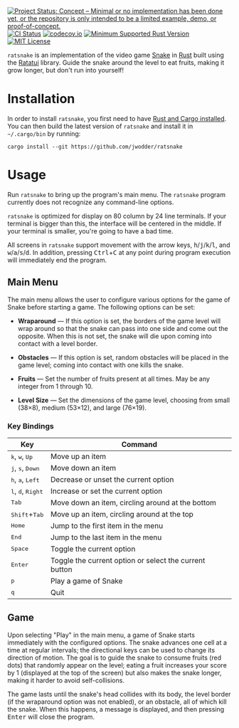 [![Project Status: Concept – Minimal or no implementation has been done yet, or the repository is only intended to be a limited example, demo, or proof-of-concept.](https://www.repostatus.org/badges/latest/concept.svg)](https://www.repostatus.org/#concept)
[![CI Status](https://github.com/jwodder/ratsnake/actions/workflows/test.yml/badge.svg)](https://github.com/jwodder/ratsnake/actions/workflows/test.yml)
[![codecov.io](https://codecov.io/gh/jwodder/ratsnake/branch/main/graph/badge.svg)](https://codecov.io/gh/jwodder/ratsnake)
[![Minimum Supported Rust Version](https://img.shields.io/badge/MSRV-1.74-orange)](https://www.rust-lang.org)
[![MIT License](https://img.shields.io/github/license/jwodder/ratsnake.svg)](https://opensource.org/licenses/MIT)

`ratsnake` is an implementation of the video game [Snake][] in [Rust][] built
using the [Ratatui][] library.  Guide the snake around the level to eat fruits,
making it grow longer, but don't run into yourself!

[Snake]: https://en.wikipedia.org/wiki/Snake_(video_game_genre)
[Rust]: https://www.rust-lang.org
[Ratatui]: https://ratatui.rs

Installation
============

In order to install `ratsnake`, you first need to have [Rust and Cargo
installed](https://www.rust-lang.org/tools/install).  You can then build the
latest version of `ratsnake` and install it in `~/.cargo/bin` by running:

    cargo install --git https://github.com/jwodder/ratsnake

Usage
=====

Run `ratsnake` to bring up the program's main menu.  The `ratsnake` program
currently does not recognize any command-line options.

`ratsnake` is optimized for display on 80 column by 24 line terminals.  If your
terminal is bigger than this, the interface will be centered in the middle.  If
your terminal is smaller, you're going to have a bad time.

All screens in `ratsnake` support movement with the arrow keys,
<kbd>h</kbd>/<kbd>j</kbd>/<kbd>k</kbd>/<kbd>l</kbd>, and
<kbd>w</kbd>/<kbd>a</kbd>/<kbd>s</kbd>/<kbd>d</kbd>.  In addition, pressing
<kbd>Ctrl</kbd>+<kbd>C</kbd> at any point during program execution will
immediately end the program.

Main Menu
---------

The main menu allows the user to configure various options for the game of
Snake before starting a game.  The following options can be set:

- **Wraparound** — If this option is set, the borders of the game level will
  wrap around so that the snake can pass into one side and come out the
  opposite.  When this is not set, the snake will die upon coming into contact
  with a level border.

- **Obstacles** — If this option is set, random obstacles will be placed in the
  game level; coming into contact with one kills the snake.

- **Fruits** — Set the number of fruits present at all times.  May be any
  integer from 1 through 10.

- **Level Size** — Set the dimensions of the game level, choosing from small
  (38×8), medium (53×12), and large (76×19).

### Key Bindings

| Key                                          | Command                                                |
| -------------------------------------------- | ------------------------------------------------------ |
| <kbd>k</kbd>, <kbd>w</kbd>, <kbd>Up</kbd>    | Move up an item                                        |
| <kbd>j</kbd>, <kbd>s</kbd>, <kbd>Down</kbd>  | Move down an item                                      |
| <kbd>h</kbd>, <kbd>a</kbd>, <kbd>Left</kbd>  | Decrease or unset the current option                   |
| <kbd>l</kbd>, <kbd>d</kbd>, <kbd>Right</kbd> | Increase or set the current option                     |
| <kbd>Tab</kbd>                               | Move down an item, circling around at the bottom       |
| <kbd>Shift</kbd>+<kbd>Tab</kbd>              | Move up an item, circling around at the top            |
| <kbd>Home</kbd>                              | Jump to the first item in the menu                     |
| <kbd>End</kbd>                               | Jump to the last item in the menu                      |
| <kbd>Space</kbd>                             | Toggle the current option                              |
| <kbd>Enter</kbd>                             | Toggle the current option or select the current button |
| <kbd>p</kbd>                                 | Play a game of Snake                                   |
| <kbd>q</kbd>                                 | Quit                                                   |

Game
----

Upon selecting "Play" in the main menu, a game of Snake starts immediately with
the configured options.  The snake advances one cell at a time at regular
intervals; the directional keys can be used to change its direction of motion.
The goal is to guide the snake to consume fruits (red dots) that randomly
appear on the level; eating a fruit increases your score by 1 (displayed at the
top of the screen) but also makes the snake longer, making it harder to avoid
self-collisions.

The game lasts until the snake's head collides with its body, the level border
(if the wraparound option was not enabled), or an obstacle, all of which kill
the snake.  When this happens, a message is displayed, and then pressing
<kbd>Enter</kbd> will close the program.
